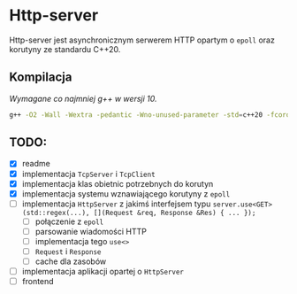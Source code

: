 # Http-server

Http-server jest asynchronicznym serwerem HTTP opartym o `epoll` oraz korutyny ze standardu C++20.

## Kompilacja

_Wymagane co najmniej g++ w wersji 10._

```sh
g++ -O2 -Wall -Wextra -pedantic -Wno-unused-parameter -std=c++20 -fcoroutines -pthread main.cpp -o server
```

## TODO:

- [x] readme
- [x] implementacja `TcpServer` i `TcpClient`
- [x] implementacja klas obietnic potrzebnych do korutyn
- [x] implementacja systemu wznawiającego korutyny z `epoll`
- [ ] implementacja `HttpServer` z jakimś interfejsem typu `server.use<GET>(std::regex(...), [](Request &req, Response &Res) { ... });`
    - [ ] połączenie z `epoll`
    - [ ] parsowanie wiadomości HTTP
    - [ ] implementacja tego `use<>`
    - [ ] `Request` i `Response`
    - [ ] cache dla zasobów
- [ ] implementacja aplikacji opartej o `HttpServer`
- [ ] frontend